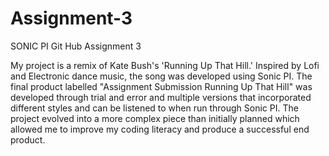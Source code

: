 # Assignment-3
SONIC PI Git Hub Assignment 3

My project is a remix of Kate Bush's 'Running Up That Hill.' Inspired by Lofi and Electronic dance music, the song was developed using Sonic PI. The final product labelled "Assignment Submission Running Up That Hill" was developed through trial and error and multiple versions that incorporated different styles and can be listened to when run through Sonic PI. The project evolved into a more complex piece than initially planned which allowed me to improve my coding literacy and produce a successful end product.
